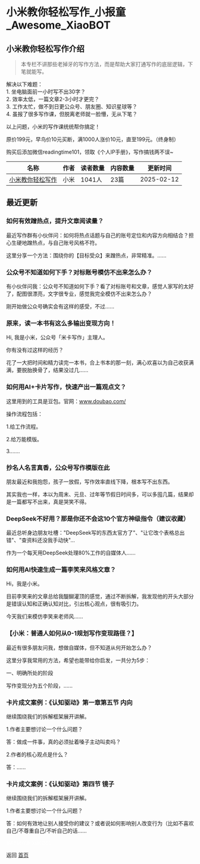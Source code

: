 # 小米教你轻松写作_小报童_Awesome_XiaoBOT

## 小米教你轻松写作介绍
> 本专栏不讲那些老掉牙的写作方法，而是帮助大家打通写作的底层逻辑，下笔就能写。    
    
解决以下难题：    
1\. 坐电脑面前一小时写不出30字？    
2\. 效率太低，一篇文章2-3小时才更完？    
3\. 工作太忙，做不到日更公众号、朋友圈、知识星球等？    
4\. 虽报了很多写作课，但脱离老师就一脸懵，无从下笔？    
    
以上问题，小米的写作课统统帮你搞定！    
    
原价199元，早鸟价10元买断，满1000人涨价10元，直至199元。（终身制）    
    
购买后添加微信readingtime101，领取《个人IP手册》，写作搞钱两不误~  
  


|名称|作者|读者数量|内容数量|更新时间|
|---|---|---|---|---|
|[小米教你轻松写作](https://xiaobot.net/p/readingtime111?refer=0b133df9-27dc-423b-8101-639049001c13)|小米|1041人|23篇|2025-02-12|

## 最近更新
### 如何有效蹭热点，提升文章阅读量？

最近写作群有小伙伴问：如何将热点话题与自己的账号定位和内容方向相结合？担心生硬地蹭热点，与自己账号风格不符。

这里分享一个方法：围绕你的【目标受众】来蹭热点，非常精准。......

### 公众号不知道如何下手？对标账号模仿不出来怎么办？

有小伙伴问我：公众号不知道如何下手？看了对标账号和文章，感觉人家写的太好了，配图很漂亮，文字很专业，感觉我完全模仿不出来怎么办？

刚开始做公众号确实会有这样的感受，不过......

### 原来，读一本书有这么多输出变现方向！

Hi, 我是小米，公众号「米卡写作」主理人。

你有没有过这样的经历？

花了一大把时间和精力读完一本书，合上书本的那一刻，满心欢喜以为自己收获满满，要脱胎换骨了，结果没过几......

### 如何用AI+卡片写作，快速产出一篇观点文？

这里用到的工具是豆包。官网：www.doubao.com/

操作流程包括：

1.给工作流程。

2.给万能模版。

3.......

### 抄名人名言真香，公众号写作模版在此

朋友最近和我抱怨，孩子一放假，写作效率直线下降，根本写不出东西。

其实我也一样，本以为周末、元旦、过年等节假日时间多，可以多囤几篇，结果却是一篇都写不出来，真是哭笑不得。

### DeepSeek不好用？那是你还不会这10个官方神级指令（建议收藏）

最近总听身边朋友吐槽："DeepSeek写的东西太官方了"、"让它改个表格总出错"、"查资料还没我手动快"...

作为一个每天用DeepSeek处理80%工作的自媒体人......

### 如何用AI快速生成一篇李笑来风格文章？

Hi，我是小米。

目前李笑来的文章总给我醍醐灌顶的感觉，通过不断拆解，我发现他的开头大部分是错误认知和正确认知对比，引出核心观点，很有吸引力。

今天我们来模仿李笑来老师风......

### 【小米：普通人如何从0-1规划写作变现路径？】

最近有很多朋友问我，想做自媒体，但不知道从何开始怎么办？

这里分享我常用的方法，希望也能带给你启发，一共分为5步：

一、明确所处的阶段

写作变现分为五个阶段，......

### 卡片成文案例：《认知驱动》第一章第五节 内向

继续围绕我们的拆解框架展开讲解。

1.作者主要想讨论一个什么问题？

答：做成一件事，真的必须扯着嗓子主动叫卖吗？

2.作者的核心观点是什么？

答：......

### 卡片成文案例：《认知驱动》第四节 镜子

继续围绕我们的拆解框架展开讲解。

1.作者主要想讨论一个什么问题？

答：如何有效地让别人接受你的建议？或者说如何影响别人改变行为（比如不喜欢自己/不尊重自己/不听自己的话......


<a href="https://github.com/Reno9527/awesome-xiaobot" style="color: white; text-decoration: none;">awesome-xiaobot</a>

返回 [首页](../README.md)
